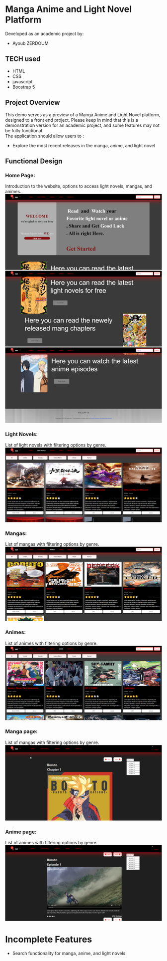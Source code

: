 # Manga Anime and Light Novel Platform
Developed as an academic project by:
- Ayoub ZERDOUM

## TECH used
<ul>
  <li>HTML</li>
  <li>CSS</li>
  <li>javascript</li>
  <li>Boostrap 5</li>
</ul>

## Project Overview
This demo serves as a preview of  a Manga Anime and Light Novel platform, designed to a front end project. 
Please keep in mind that this is a demonstration version for an academic project, and some features may not be fully functional. 
<br>
The application should allow users to :
<ul>
  <li>Explore the most recent releases in the manga, anime, and light novel</li>
</ul>

## Functional Design
### Home Page:
Introduction to the website, options to access light novels, mangas, and animes.
<img src="./captures/home1.png" alt="home1">
<img src="./captures/home2.png" alt="home2">
<img src="./captures/home3.png" alt="home3">

### Light Novels:
List of light novels with filtering options by genre.
<img src="./captures/lightnovel.png" alt="light novel">
### Mangas:
List of mangas with filtering options by genre.
<img src="./captures/manga.png" alt="manga">
### Animes:
List of animes with filtering options by genre.
<img src="./captures/anime.png" alt="anime">
### Manga page:
List of mangas with filtering options by genre.
<img src="./captures/mangaPage2.png" alt="manga page">
### Anime page:
List of animes with filtering options by genre.
<img src="./captures/animePage1.png" alt="anime page">

# Incomplete Features
<ul>
  <li>Search functionality for manga, anime, and light novels.</li>
</ul>
